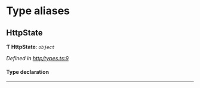 

# Type aliases

<a id="httpstate"></a>

##  HttpState

**Ƭ HttpState**: *`object`*

*Defined in [http/types.ts:9](https://github.com/polkadot-js/api/blob/cfe9d18/packages/rpc-provider/src/http/types.ts#L9)*

#### Type declaration

___


